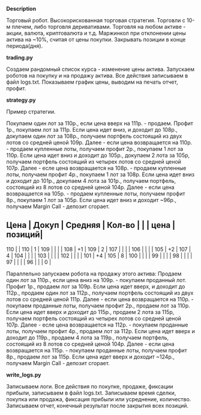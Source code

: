**Description**

Торговый робот.
Высокорискованная торговая стратегия.
Торговли с 10-м плечем, либо торговля деривативами. 
Торговля на любом активе - акции, валюта, криптовалюта и т.д.
Маржинкол при отклонении цены актива на ~10%, считая от цены покупки.
Закрывать позиции в конце периода(дня).

**trading.py**

Создаем рандомный список курса - изменение цены актива.
Запускаем роботов на покупку и на продажу актива.
Все действия записываем в файл logs.txt.
Показываем график цены, выводим на печать отчет, профит.

**strategy.py**

Пример стратегии.

Покупаем один лот за 110р., если цена вверх на 111р. - продаем.
Профит 1р., покупаем лот за 111р.
Если цена идет вниз, и доходит до 108р., докупаем один лот за 108р.,
получаем портфель состоящий из двух лотов со средней ценой 109р.
    Далее - если цена возвращается на 110р. - продаем купленные лоты,
    получаем профит 2р., покупаем 1 лот за 110р.
Если цена идет вниз и доходит до 105р., докупаем 2 лота за 105р, 
получаем портфель состоящий из четырех лотов со средней ценой 107р.
    Далее - есле цена возвращается на 108р. - продаем  купленные лоты,
    получаем профит 4р., покупаем 1 лот за 108р.
Если цена идет вниз и доходит до 101р., докупаем 4 лота за 101р.,
получаем портфель, состоящий из 8 лотов со средней ценой 104р.
    Далее - если цена возвращается на 105р. - продаем купленные лоты,
    получаем профит 8р., покупаем 1 лот за 105р.
Если цена идет вниз и доходит ~96р., получаем Margin Call - депозит сгорает.


 Цена |  Докуп |  Средняя  | Кол-во |
      |        |  цена     | позиций|
-------------------------------------
 110  |        |    110    |    1   |
 109  |        |           |        |
 108  |   +1   |    109    |    2   |
 107  |        |           |        |
 106  |        |           |        |
 105  |   +2   |    107    |    4   |
 104  |        |           |        |
 103  |        |           |        |
 102  |        |           |        |
 101  |   +4   |    105    |    8   |
 100  |        |           |        |
 99   |        |           |        |
 98   |        |           |        |
 97   |        |           |        |
 96   |        |           |    0   |


Параллельно запускаем робота на продажу этого актива:
Продаем один лот за 110р., если цена вниз на 109р. - покупаем проданный лот.
Профит 1р., продаем лот за 109р.
Если цена идет вверх, и доходит до 112р., продаем один лот за 112р.,
получаем портфель состоящий из двух лотов со средней ценой 111р.
    Далее - если цена возвращается на 110р. - покупаем проданные лоты,
    получаем профит 2р., продаем лот за 110р.
Если цена идет вверх и доходит до 115р., продаем 2 лота за 115р, 
получаем портфель состоящий из четырех лотов со средней ценой 107р.
    Далее - есле цена возвращается на 112р. - покупаем  проданные лоты,
    получаем профит 4р., продаем лот за 112р.
Если цена идет вверх и доходит до 119р., продаем 4 лота за 119р.,
получаем портфель, состоящий из 8 лотов со средней ценой 104р.
    Далее - если цена возвращается на 115р. - покупаем проданные лоты,
    получаем профит 8р., продаем лот за 115р.
Если цена идет вверх и доходит ~124р., получаем Margin Call - депозит сгорает.

**write_logs.py**

Записываем логи.
Все действия по покупке, продаже, фиксации прибыли, записываем в файл logs.txt.
Записываем время сделки, покупка или продажа, фиксация прибыли или усреднение, количество.
Записываем отчет, конечный результат после закрытия всех позиций.
